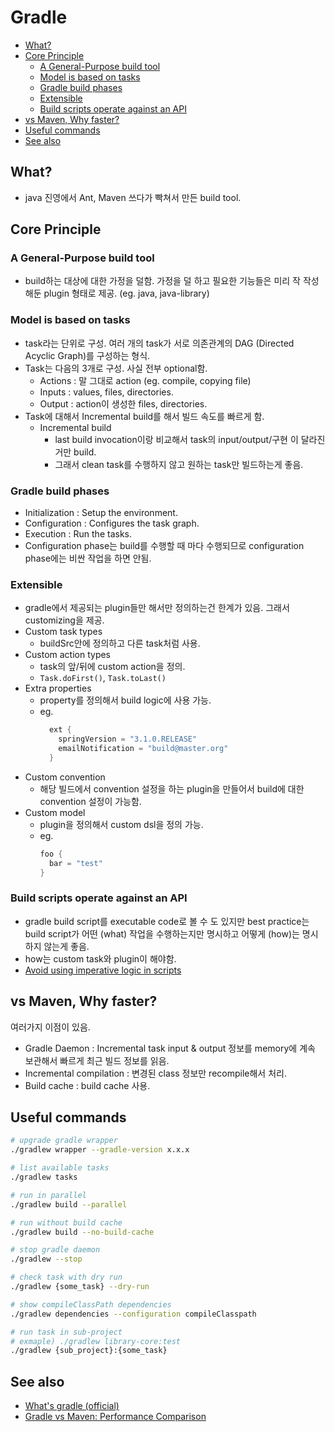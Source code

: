 # Gradle

- [What?](#what)
- [Core Principle](#core-principle)
  - [A General-Purpose build tool](#a-general-purpose-build-tool)
  - [Model is based on tasks](#model-is-based-on-tasks)
  - [Gradle build phases](#gradle-build-phases)
  - [Extensible](#extensible)
  - [Build scripts operate against an API](#build-scripts-operate-against-an-api)
- [vs Maven, Why faster?](#vs-maven-why-faster)
- [Useful commands](#useful-commands)
- [See also](#see-also)

## What?

- java 진영에서 Ant, Maven 쓰다가 빡쳐서 만든 build tool.

## Core Principle

### A General-Purpose build tool

- build하는 대상에 대한 가정을 덜함. 가정을 덜 하고 필요한 기능들은 미리 작 작성해둔 plugin 형태로 제공. (eg. java, java-library)

### Model is based on tasks

- task라는 단위로 구성. 여러 개의 task가 서로 의존관계의 DAG (Directed Acyclic Graph)를 구성하는 형식.
- Task는 다음의 3개로 구성. 사실 전부 optional함.
  - Actions : 말 그대로 action (eg. compile, copying file)
  - Inputs : values, files, directories.
  - Output : action이 생성한 files, directories.
- Task에 대해서 Incremental build를 해서 빌드 속도를 빠르게 함.
  - Incremental build
    - last build invocation이랑 비교해서 task의 input/output/구현 이 달라진거만 build.
    - 그래서 clean task를 수행하지 않고 원하는 task만 빌드하는게 좋음.

### Gradle build phases

- Initialization : Setup the environment.
- Configuration : Configures the task graph.
- Execution : Run the tasks.
- Configuration phase는 build를 수행할 때 마다 수행되므로 configuration phase에는 비싼 작업을 하면 안됨.
  
### Extensible

- gradle에서 제공되는 plugin들만 해서만 정의하는건 한계가 있음. 그래서 customizing을 제공.
- Custom task types
  - buildSrc안에 정의하고 다른 task처럼 사용.
- Custom action types
  - task의 앞/뒤에 custom action을 정의.
  - `Task.doFirst()`, `Task.toLast()`
- Extra properties
  - property를 정의해서 build logic에 사용 가능.
  - eg.
    ```groovy
      ext {
        springVersion = "3.1.0.RELEASE"
        emailNotification = "build@master.org"
      }
    ```
- Custom convention
  - 해당 빌드에서 convention 설정을 하는 plugin을 만들어서 build에 대한 convention 설정이 가능함.
- Custom model
  - plugin을 정의해서 custom dsl을 정의 가능.
  - eg.
    ```groovy
    foo {
      bar = "test"
    }
    ```

### Build scripts operate against an API

- gradle build script를 executable code로 볼 수 도 있지만 best practice는 build script가 어떤 (what) 작업을 수행하는지만 명시하고 어떻게 (how)는 명시하지 않는게 좋음.
- how는 custom task와 plugin이 해야함.
- [Avoid using imperative logic in scripts](https://docs.gradle.org/current/userguide/authoring_maintainable_build_scripts.html#sec:avoid_imperative_logic_in_scripts)

## vs Maven, Why faster?

여러가지 이점이 있음.

- Gradle Daemon : Incremental task input & output 정보를 memory에 계속 보관해서 빠르게 최근 빌드 정보를 읽음.
- Incremental compilation : 변경된 class 정보만 recompile해서 처리.
- Build cache : build cache 사용.

## Useful commands

```sh
# upgrade gradle wrapper
./gradlew wrapper --gradle-version x.x.x

# list available tasks
./gradlew tasks

# run in parallel
./gradlew build --parallel

# run without build cache
./gradlew build --no-build-cache

# stop gradle daemon
./gradlew --stop

# check task with dry run
./gradlew {some_task} --dry-run

# show compileClassPath dependencies
./gradlew dependencies --configuration compileClasspath

# run task in sub-project
# exmaple) ./gradlew library-core:test
./gradlew {sub_project}:{some_task} 
```

## See also

- [What's gradle (official)](https://docs.gradle.org/current/userguide/what_is_gradle.html)
- [Gradle vs Maven: Performance Comparison](https://gradle.org/gradle-vs-maven-performance/#performance-advantages-over-maven-that-make-this-possible)
